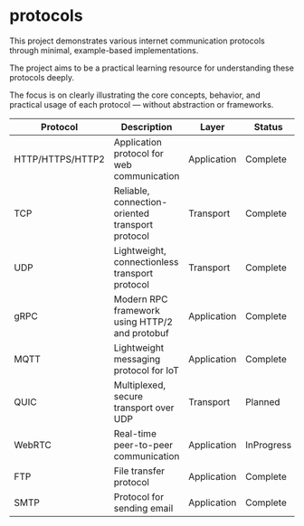 # protocols

This project demonstrates various internet communication protocols through minimal, example-based implementations.

The project aims to be a practical learning resource for understanding these protocols deeply.

The focus is on clearly illustrating the core concepts, behavior, and practical usage of each protocol — without abstraction or frameworks.

| Protocol         | Description                                      | Layer       | Status     |
| ---------------- | ------------------------------------------------ | ----------- | ---------- |
| HTTP/HTTPS/HTTP2 | Application protocol for web communication       | Application | Complete   |
| TCP              | Reliable, connection-oriented transport protocol | Transport   | Complete   |
| UDP              | Lightweight, connectionless transport protocol   | Transport   | Complete   |
| gRPC             | Modern RPC framework using HTTP/2 and protobuf   | Application | Complete   |
| MQTT             | Lightweight messaging protocol for IoT           | Application | Complete   |
| QUIC             | Multiplexed, secure transport over UDP           | Transport   | Planned    |
| WebRTC           | Real-time peer-to-peer communication             | Application | InProgress |
| FTP              | File transfer protocol                           | Application | Complete   |
| SMTP             | Protocol for sending email                       | Application | Complete   |
